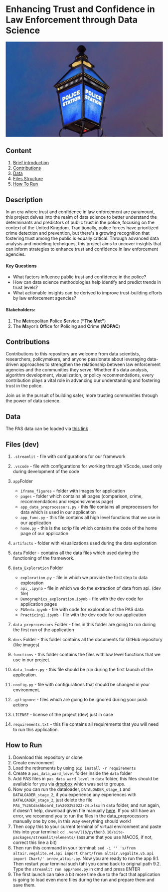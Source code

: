 # Enhancing Trust and Confidence in Law Enforcement through Data Science

![Sample Image](https://github.com/AlexRaudvee/JBG050_Group_8/blob/main/docs/metropolitain_photo.jpeg)

## Content

1. [Brief introduction](#description)
2. [Contributions](#contributions)
3. [Data](#data-dev)
4. [Files Structure](#files-dev)
5. [How To Run](#how-to-run)

## Description

In an era where trust and confidence in law enforcement are paramount, this project delves into the realm of data science to better understand the determinants and predictors of public trust in the police, focusing on the context of the United Kingdom. Traditionally, police forces have prioritized crime detection and prevention, but there's a growing recognition that fostering trust among the public is equally critical. Through advanced data analysis and modeling techniques, this project aims to uncover insights that can inform strategies to enhance trust and confidence in law enforcement agencies.

#### Key Questions

- What factors influence public trust and confidence in the police?
- How can data science methodologies help identify and predict trends in trust levels?
- What actionable insights can be derived to improve trust-building efforts by law enforcement agencies?

#### Stakeholders:
1. The **M**etropolitan **P**olice **S**ervice (**“The Met”**)
2. The **M**ayor’s **O**ffice for **P**olicing **a**nd **C**rime (**MOPAC**)

## Contributions
Contributions to this repository are welcome from data scientists, researchers, policymakers, and anyone passionate about leveraging data-driven approaches to strengthen the relationship between law enforcement agencies and the communities they serve. Whether it's data analysis, algorithm development, visualization, or policy recommendations, every contribution plays a vital role in advancing our understanding and fostering trust in the police.

Join us in the pursuit of building safer, more trusting communities through the power of data science.



## Data 

The PAS data can be loaded via [this link](https://www.dropbox.com/scl/fi/uvjzubkwblibf08qgfkm9/PAS_data_dictionaries_shared.zip?rlkey=96509v3r4zhiqir8ngi5ig7je&e=1&dl=0) 

## Files (dev)
1. `.streamlit` - file with configurations for our framework
2. `.vscode` - file with configurations for working through VScode, used only during development of the code
3. `app`Folder
    - `iframe_figures` - folder with images for application
    - `pages` - folder which contains all pages (comparison, crime, recommendations and responsiveness page)
    - `app_data_preprocessors.py` - this file contains all preprocessors for data which is used in our application
    - `app_func.py` - this file contains all high level functions that we use in our application
    - `home.py` - this is the scrip file which contains the code of the home page of our application
4. `artifacts` - folder with visualizations used during the data exploration
5. `data` Folder - contains all the data files which used during the functioning of the framework.
6. `Data_Exploration` Folder 

    - `exploration.py` - file in which we provide the first step to data exploration
    - `api_.ipynb` - file in which we do the extraction of data from api. (dev file)
    - `Demographics_exploration.ipynb` - file with the dev code for application pages
    - `PASeda.ipynb` - file with code for exploration of the PAS data
    - `Practicing1.ipynb` - file with the dev code for our application
7. `data_preprocessors` Folder - files in this folder are going to run during the first run of the application
8. `docs` Folder - this folder contains all the documents for GitHub repository (like images)
9. `functions` - this folder contains the files with low level functions that we use in our project.
10. `data_loader.py` - this file should be run during the first launch of the application.
11. `config.py` - file with configurations that should be changed in your environment. 
12. `.gitignore` - files which are going to be ignored during your push actions
13. `LICENSE` - license of the project (dev) just in case
14. `requirements.txt` - this file contains all requirements that you will need to run this application. 

## How to Run

1. Download this repository or clone
2. Create environment 
3. Load the retirements by using ```pip install -r requirements```
4. Create a `pas_data_ward_level` folder inside the `data` folder
5. Add PAS files in `pas_data_ward_level` in `data` folder, this files should be avaliable for you via [dropbox](https://www.dropbox.com/scl/fi/uvjzubkwblibf08qgfkm9/PAS_data_dictionaries_shared.zip?rlkey=96509v3r4zhiqir8ngi5ig7je&e=1&dl=0) which was set to groups.
6. Now you can run the dataloader, `DATALOADER_stage_1` and `DATALOADER_stage_2`, if you experience any experiences with `DATALOADER_stage_2`, just delete the file `PAS_T%26Cdashboard_to%20Q3%2023-24.xlsx` in `data` folder, and run again, if doesn't help, download given file manually [here](https://data.london.gov.uk/dataset/mopac-surveys). If you still have an error, we recomend you to run the files in the data_preprocessors manually one by one, in this way everything should work!
7. Then copy this to your current terminal of virtual environment and paste this into your terminal: `cd .venv/lib/python3.10/site-packages/streamlit/elements/` (assume that you use MACOS, if not, correct this line a bit)
8. Then run this command in your terminal: `sed -i '' 's/from altair.vegalite.v4.api import Chart/from altair.vegalite.v5.api import Chart/' arrow_altair.py`. Now you are ready to run the app
9.1. Then resturt your terminal such taht you come back to original path
9.2. Type the `streamlit run app/home.py` in cmd and press ENTER
10. The first launch can take a bit more time due to the fact that application is going to load even more files during the run and prepare them and save them.

[docs/metropolitain_photo.jpeg]: docs/metropolitain_photo.jpg
